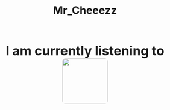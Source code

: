 <div align="center" >
<h1>
<strong>Mr_Cheeezz</strong>
</h1>
</div>

<br />



<p align="center" style="font-size: 34px;">
  <b>I am currently listening to</b>
  <br />
  <img height="120" src="https://nowplaying.mrcheeezz.wtf/api?theme=dark&scan=true" style="border-radius: 7px" />
</p>

